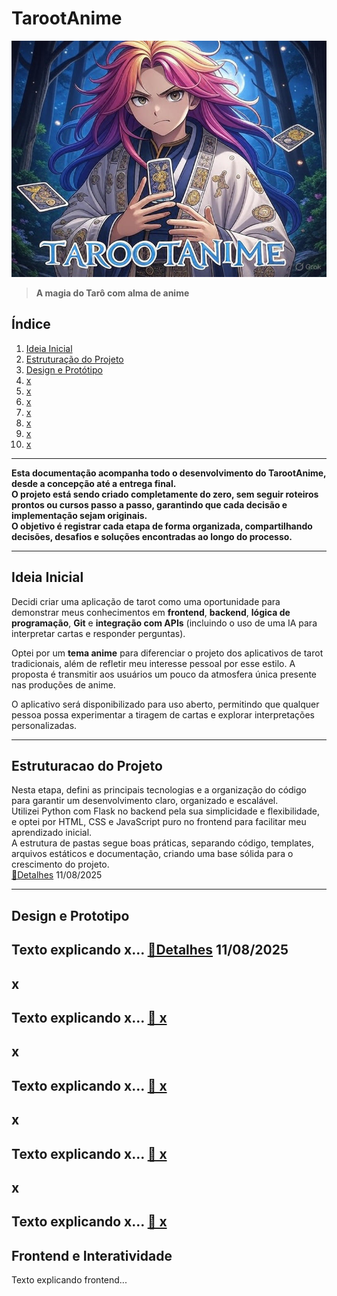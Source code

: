 # TarootAnime

![Capa do Projeto](app/static/img/capa.jpg)  
> **A magia do Tarô com alma de anime**

## Índice
1. [Ideia Inicial](#ideia-inicial)
2. [Estruturação do Projeto](#estruturacao-do-projeto)
3. [Design e Protótipo](#design-e-prototipo)
4. [x](#x)
5. [x](#x)
6. [x](#x)
7. [x](#x)
8. [x](#x)
9. [x](#x)
10. [x](#x)

---

**Esta documentação acompanha todo o desenvolvimento do TarootAnime, desde a concepção até a entrega final.  
O projeto está sendo criado completamente do zero, sem seguir roteiros prontos ou cursos passo a passo, garantindo que cada decisão e implementação sejam originais.  
O objetivo é registrar cada etapa de forma organizada, compartilhando decisões, desafios e soluções encontradas ao longo do processo.**

---

## Ideia Inicial
Decidi criar uma aplicação de tarot como uma oportunidade para demonstrar meus conhecimentos em **frontend**, **backend**, **lógica de programação**, **Git** e **integração com APIs** (incluindo o uso de uma IA para interpretar cartas e responder perguntas).

Optei por um **tema anime** para diferenciar o projeto dos aplicativos de tarot tradicionais, além de refletir meu interesse pessoal por esse estilo. A proposta é transmitir aos usuários um pouco da atmosfera única presente nas produções de anime.

O aplicativo será disponibilizado para uso aberto, permitindo que qualquer pessoa possa experimentar a tiragem de cartas e explorar interpretações personalizadas.

---

## Estruturacao do Projeto
Nesta etapa, defini as principais tecnologias e a organização do código para garantir um desenvolvimento claro, organizado e escalável.  
Utilizei Python com Flask no backend pela sua simplicidade e flexibilidade, e optei por HTML, CSS e JavaScript puro no frontend para facilitar meu aprendizado inicial.  
A estrutura de pastas segue boas práticas, separando código, templates, arquivos estáticos e documentação, criando uma base sólida para o crescimento do projeto.  
[📄Detalhes](docs/02_estruturacao.md) 11/08/2025

---

## Design e Prototipo
Texto explicando x...
[📄Detalhes](docs/03_desing_prototipo.md) 11/08/2025
---

## x
Texto explicando x...
[📄 x](x.md)
---

## x
Texto explicando x...
[📄 x](x.md)
---

## x
Texto explicando x...
[📄 x](x.md)
---

## x
Texto explicando x...
[📄 x](x.md)
---       

## Frontend e Interatividade
Texto explicando frontend...
